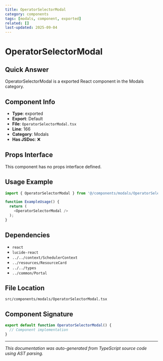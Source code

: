 ```yaml
---
title: OperatorSelectorModal
category: components
tags: [modals, component, exported]
related: []
last-updated: 2025-09-04
---
```


# OperatorSelectorModal

## Quick Answer
OperatorSelectorModal is a exported React component in the Modals category.

## Component Info

- **Type**: exported
- **Export**: Default
- **File**: `OperatorSelectorModal.tsx`
- **Line**: 166
- **Category**: Modals
- **Has JSDoc**: ❌

## Props Interface

This component has no props interface defined.

## Usage Example

```typescript
import { OperatorSelectorModal } from '@/components/modals/OperatorSelectorModal';

function ExampleUsage() {
  return (
    <OperatorSelectorModal />
  );
}
```

## Dependencies


- `react`
- `lucide-react`
- `../../context/SchedulerContext`
- `../resources/ResourceCard`
- `../../types`
- `../common/Portal`


## File Location

`src/components/modals/OperatorSelectorModal.tsx`

## Component Signature

```typescript
export default function OperatorSelectorModal() { 
  // Component implementation
}
```

---

*This documentation was auto-generated from TypeScript source code using AST parsing.*